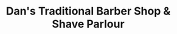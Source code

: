 ---
title: "Dan's Traditional Barber Shop & Shave Parlour"
url: /auckland/dans-traditional-barber-shop-und-shave-parlour/
shop: Friseur
---